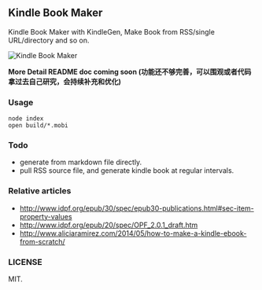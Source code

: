 Kindle Book Maker
---

Kindle Book Maker with KindleGen, Make Book from RSS/single URL/directory and so on.

![Kindle Book Maker](http://img.alicdn.com/tfs/TB1B_rJJVXXXXcvXXXXXXXXXXXX-809-584.png)

**More Detail README doc coming soon (功能还不够完善，可以围观或者代码拿过去自己研究，会持续补充和优化)**

### Usage

```
node index
open build/*.mobi
```

### Todo

- generate from markdown file directly.
- pull RSS source file, and generate kindle book at regular intervals.

### Relative articles

- http://www.idpf.org/epub/30/spec/epub30-publications.html#sec-item-property-values
- http://www.idpf.org/epub/20/spec/OPF_2.0.1_draft.htm
- http://www.aliciaramirez.com/2014/05/how-to-make-a-kindle-ebook-from-scratch/

### LICENSE

MIT.

